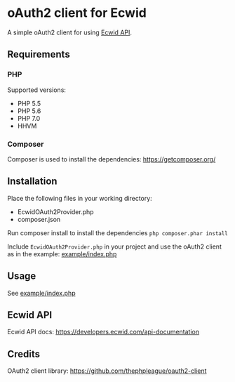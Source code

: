 # oAuth2 client for Ecwid
A simple oAuth2 client for using [Ecwid API](http://api.ecwid.com/). 

## Requirements

### PHP
Supported versions:
- PHP 5.5
- PHP 5.6
- PHP 7.0
- HHVM

### Composer
Composer is used to install the dependencies: https://getcomposer.org/

## Installation
Place the following files in your working directory:

- EcwidOAuth2Provider.php
- composer.json

Run composer install to install the dependencies
`php composer.phar install`

Include `EcwidOAuth2Provider.php` in your project and use the oAuth2 client as in the example: [example/index.php](https://github.com/Ecwid/ecwid-oauth2-client-php/blob/master/example/index.php)

## Usage
See [example/index.php](https://github.com/Ecwid/ecwid-oauth2-client-php/blob/master/example/index.php)

## Ecwid API
Ecwid API docs: https://developers.ecwid.com/api-documentation

## Credits
OAuth2 client library: https://github.com/thephpleague/oauth2-client

